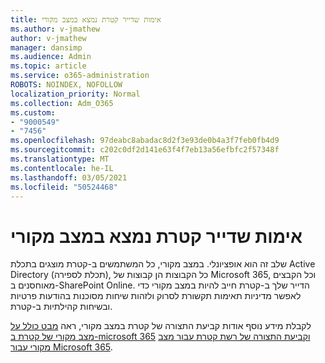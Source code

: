 ```yaml
---
title: אימות שדייר קטרת נמצא במצב מקורי
ms.author: v-jmathew
author: v-jmathew
manager: dansimp
ms.audience: Admin
ms.topic: article
ms.service: o365-administration
ROBOTS: NOINDEX, NOFOLLOW
localization_priority: Normal
ms.collection: Adm_O365
ms.custom:
- "9000549"
- "7456"
ms.openlocfilehash: 97deabc8abadac8d2f3e93de0b4a3f7feb0fb4d9
ms.sourcegitcommit: c202c0df2d141e63f4f7eb13a56efbfc2f57348f
ms.translationtype: MT
ms.contentlocale: he-IL
ms.lasthandoff: 03/05/2021
ms.locfileid: "50524468"
---
```

# <a name="verify-your-yammer-tenant-is-in-native-mode"></a>אימות שדייר קטרת נמצא במצב מקורי

שלב זה הוא אופציונלי. במצב מקורי, כל המשתמשים ב-קטרת מוצגים בתכלת Active Directory (תכלת לספירה), כל הקבוצות הן קבוצות של Microsoft 365, וכל הקבצים מאוחסנים ב-SharePoint Online. הדייר שלך ב-קטרת חייב להיות במצב מקורי כדי לאפשר מדיניות תאימות תקשורת לסרוק ולזהות שיחות מסוכנות בהודעות פרטיות ובשיחות קהילתיות ב-קטרת.  
  
לקבלת מידע נוסף אודות קביעת התצורה של קטרת במצב מקורי, ראה [מבט כולל על מצב מקורי של קטרת ב-microsoft 365](https://go.microsoft.com/fwlink/?linkid=2129829) [וקביעת התצורה של רשת קטרת עבור מצב מקורי עבור Microsoft 365](https://go.microsoft.com/fwlink/?linkid=2129772).
